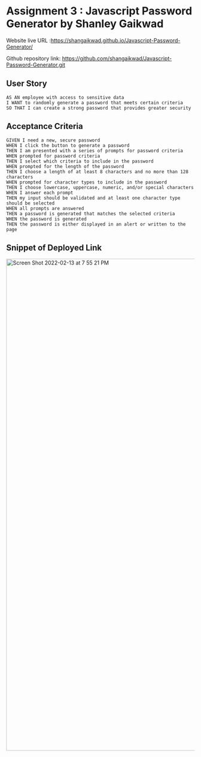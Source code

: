# Assignment 3 : Javascript Password Generator by Shanley Gaikwad
Website live URL :https://shangaikwad.github.io/Javascript-Password-Generator/


Github repository link: https://github.com/shangaikwad/Javascript-Password-Generator.git



## User Story

```
AS AN employee with access to sensitive data
I WANT to randomly generate a password that meets certain criteria
SO THAT I can create a strong password that provides greater security
```

## Acceptance Criteria

```
GIVEN I need a new, secure password
WHEN I click the button to generate a password
THEN I am presented with a series of prompts for password criteria
WHEN prompted for password criteria
THEN I select which criteria to include in the password
WHEN prompted for the length of the password
THEN I choose a length of at least 8 characters and no more than 128 characters
WHEN prompted for character types to include in the password
THEN I choose lowercase, uppercase, numeric, and/or special characters
WHEN I answer each prompt
THEN my input should be validated and at least one character type should be selected
WHEN all prompts are answered
THEN a password is generated that matches the selected criteria
WHEN the password is generated
THEN the password is either displayed in an alert or written to the page
```
## Snippet of Deployed Link
<img width="1312" alt="Screen Shot 2022-02-13 at 7 55 21 PM" src="https://user-images.githubusercontent.com/97416579/153793038-7df54618-9bc9-4d6a-957a-5cff742aa02b.png">
